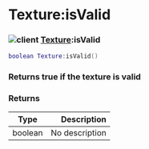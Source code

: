 # Texture:isValid

### ![client](../../home/texture/.gitbook/assets/client.png) [Texture](../../home/texture/home/Texture/):isValid

```lua
boolean Texture:isValid()
```

### Returns true if the texture is valid

### Returns

| Type    |    Description |
| ------- | -------------: |
| boolean | No description |

